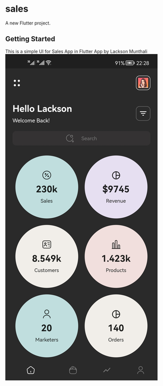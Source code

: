 # sales

A new Flutter project.

## Getting Started

This is a simple UI for Sales App in Flutter
App by Lackson Munthali
![alt text](https://github.com/lacksonmunthali/flutter_sales_app/blob/main/assets/screenshot.jpg)

